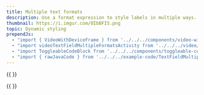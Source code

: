 ```yaml
---
title: Multiple text formats
description: Use a format expression to style labels in multiple ways.
thumbnail: https://i.imgur.com/OIbBFI5.png
topic: Dynamic styling
prependJs:
  - "import { VideoWithDeviceFrame } from '../../../components/video-with-device-frame'"
  - "import videoTextFieldMultipleFormatsActivity from '../../../video/example-text-field-multiple-formats-activity.mp4'"
  - "import ToggleableCodeBlock from '../../../components/toggleable-code-block'"
  - "import { rawJavaCode } from '../../../example-code/TextFieldMultipleFormatsActivity.js'"
---
```


{{
  <VideoWithDeviceFrame 
    videoFile={videoTextFieldMultipleFormatsActivity}
    rotation="horizontal"
    device="pixel-2"
  />
}}

<!-- Any notes about this example would go here.  -->

{{
  <ToggleableCodeBlock 
    java={rawJavaCode}
  />
}}